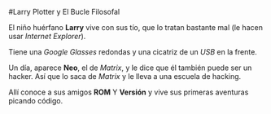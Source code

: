#Larry Plotter y El Bucle Filosofal

El niño huérfano **Larry** vive con sus tío, que lo tratan bastante mal (le hacen usar *Internet Explorer*).

Tiene una *Google Glasses* redondas y una cicatriz de un *USB* en la frente.

Un día, aparece **Neo**, el de *Matrix*, y le dice que él también puede ser un hacker.
Así que lo saca de *Matrix* y le lleva a una escuela de hacking.

Allí conoce a sus amigos **ROM** Y **Versión** y vive sus primeras aventuras picando código.
